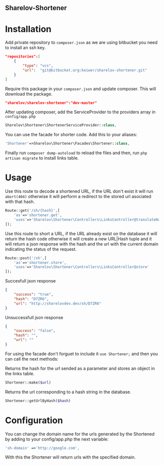 ## Sharelov-Shortener

# Installation

Add private repository to `composer.json` as we are using bitbucket you need to install an ssh key.


```json
"repositories":[
    {
        "type": "vcs",
        "url":  "git@bitbucket.org:keiwer/sharelov-shortener.git"
    }
]
```

Require this package in your `composer.json` and update composer. This will download the package.

```json
"sharelov/sharelov-shortener":"dev-master"
```
After updating composer, add the ServiceProvider to the providers array in `config/app.php`

```php
Sharelov\Shortener\ShortenerServiceProvider::class,
```

You can use the facade for shorter code. Add this to your aliases:

```php
'Shortener'=>Sharelov\Shortener\Facades\Shortener::class,
```

Finally run `composer dump-autoload` to reload the files and then, run `php artisan migrate` to install links table.

# Usage

Use this route to decode a shortened URL, if the URL don't exist it will run `abort(404)` otherwise it will perform a redirect to the stored url asociated with that hash.
```php
Route::get('/sh/{hash}',[
    'as'=>'shortener.get',
    'uses'=>'Sharelov\Shortener\Controllers\LinksController@translateHash'
]);
```

Use this route to short a URL, if the URL already exist on the database it will return the hash code otherwise it will create  a new URL|Hash tuple and it will return a json response with the hash and the url with the current domain indicating the status of the request.

```php
Route::post('/sh',[
    'as'=>'shortener.store',
    'uses'=>'Sharelov\Shortener\Controllers\LinksController@store'
]);
```
Succesfull json response
```json
{
    "success": "true",
    "hash": "D7ZR6",
    "url": "http://sharelovdev.dev/sh/D7ZR6"
}
```
Unsuccessfull json response
```json
{
    "success": "false",
    "hash": "",
    "url": ""
}
```

For using the facade don't forguet to include it `use Shortener;` and then you can call the next methods:

Returns the hash for the url sended as a parameter and stores an object in the links table.
```php
Shortener::make($url)
```

Returns the url corresponding to a hash string in the database.
```php
Shortener::getUrlByHash($hash)
```

# Configuration

You can change the domain name for the urls generated by the Shortened by adding to your config/app.php the next variable:

```php
'sh-domain' =>'http://google.com',
```
With this the Shortener will return urls with the specified domain.



